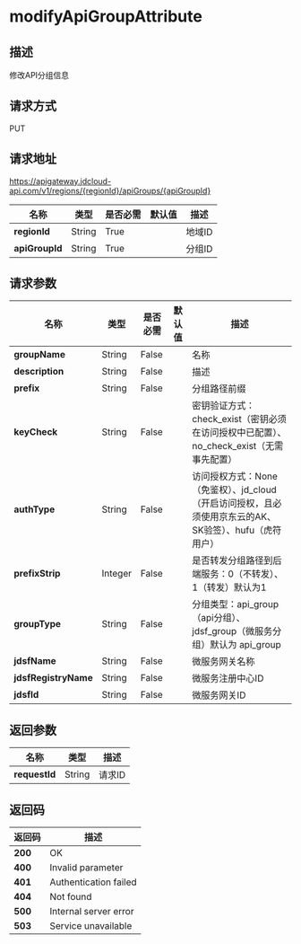 # modifyApiGroupAttribute


## 描述
修改API分组信息

## 请求方式
PUT

## 请求地址
https://apigateway.jdcloud-api.com/v1/regions/{regionId}/apiGroups/{apiGroupId}

|名称|类型|是否必需|默认值|描述|
|---|---|---|---|---|
|**regionId**|String|True| |地域ID|
|**apiGroupId**|String|True| |分组ID|

## 请求参数
|名称|类型|是否必需|默认值|描述|
|---|---|---|---|---|
|**groupName**|String|False| |名称|
|**description**|String|False| |描述|
|**prefix**|String|False| |分组路径前缀|
|**keyCheck**|String|False| |密钥验证方式：check_exist（密钥必须在访问授权中已配置）、no_check_exist（无需事先配置）|
|**authType**|String|False| |访问授权方式：None（免鉴权）、jd_cloud（开启访问授权，且必须使用京东云的AK、SK验签）、hufu（虎符用户）|
|**prefixStrip**|Integer|False| |是否转发分组路径到后端服务：0（不转发）、1（转发）默认为1|
|**groupType**|String|False| |分组类型：api_group（api分组）、jdsf_group（微服务分组）默认为 api_group|
|**jdsfName**|String|False| |微服务网关名称|
|**jdsfRegistryName**|String|False| |微服务注册中心ID|
|**jdsfId**|String|False| |微服务网关ID|


## 返回参数
|名称|类型|描述|
|---|---|---|
|**requestId**|String|请求ID|


## 返回码
|返回码|描述|
|---|---|
|**200**|OK|
|**400**|Invalid parameter|
|**401**|Authentication failed|
|**404**|Not found|
|**500**|Internal server error|
|**503**|Service unavailable|
